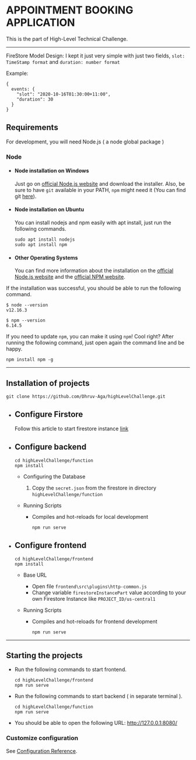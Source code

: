 # APPOINTMENT BOOKING APPLICATION

This is the part of High-Level Technical Challenge.

---

FireStore Model Design: I kept it just very simple with just two fields, `slot: TimeStamp format` and `duration: number format`

Example:

    {
      events: {
        "slot": "2020-10-16T01:30:00+11:00", 
        "duration": 30
      }
    }

## Requirements

For development, you will need Node.js ( a node global package )

### Node

- #### Node installation on Windows

  Just go on [official Node.js website](https://nodejs.org/) and download the installer.
  Also, be sure to have `git` available in your PATH, `npm` might need it (You can find git [here](https://git-scm.com/)).

- #### Node installation on Ubuntu

  You can install nodejs and npm easily with apt install, just run the following commands.

      sudo apt install nodejs
      sudo apt install npm

- #### Other Operating Systems

  You can find more information about the installation on the [official Node.js website](https://nodejs.org/) and the [official NPM website](https://npmjs.org/).

If the installation was successful, you should be able to run the following command.

    $ node --version
    v12.16.3

    $ npm --version
    6.14.5

If you need to update `npm`, you can make it using `npm`! Cool right? After running the following command, just open again the command line and be happy.

    npm install npm -g

---

## Installation of projects

`git clone https://github.com/Dhruv-Aga/highLevelChallenge.git`

- ## Configure Firstore

    Follow this article to start firestore instance [link](https://firebase.google.com/docs/firestore/quickstart)

- ## Configure backend

      cd highLevelChallenge/function
      npm install

  - Configuring the Database

      1. Copy the `secret.json` from the firestore in directory `highLevelChallenge/function`

  - Running Scripts

    - Compiles and hot-reloads for local development

        ```npm run serve```

- ## Configure frontend

      cd highLevelChallenge/frontend
      npm install
  
  - Base URL
    - Open file `frontend\src\plugins\http-common.js`
    - Change variable `firestoreInstancePart` value according to your own Firestore Instance like `PROJECT_ID/us-central1`

  - Running Scripts

    - Compiles and hot-reloads for frontend development

      ```npm run serve```

---

## Starting the projects

- Run the following commands to start frontend.

      cd highLevelChallenge/frontend
      npm run serve

- Run the following commands to start backend ( in separate terminal ).

      cd highLevelChallenge/function
      npm run serve

- You should be able to open the following URL: <http://127.0.0.1:8080/>

### Customize configuration

See [Configuration Reference](https://cli.vuejs.org/config/).

